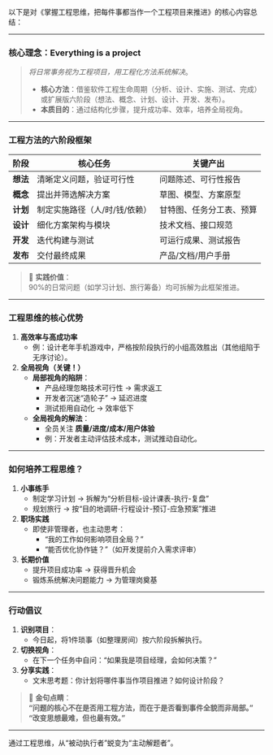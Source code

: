 以下是对《掌握工程思维，把每件事都当作一个工程项目来推进》的核心内容总结：

---

### 核心理念：Everything is a project
> *将日常事务视为工程项目，用工程化方法系统解决*。
> - **核心方法**：借鉴软件工程生命周期（分析、设计、实施、测试、完成）或扩展版六阶段（想法、概念、计划、设计、开发、发布）。
> - **本质目的**：通过结构化步骤，提升成功率、效率，培养全局视角。

---

### 工程方法的六阶段框架

| **阶段** | **核心任务** | **关键产出** |
|----------|--------------|--------------|
| **想法** | 清晰定义问题，验证可行性 | 问题陈述、可行性报告 |
| **概念** | 提出并筛选解决方案 | 草图、模型、方案原型 |
| **计划** | 制定实施路径（人/时/钱/依赖） | 甘特图、任务分工表、预算 |
| **设计** | 细化方案架构与模块 | 技术文档、接口规范 |
| **开发** | 迭代构建与测试 | 可运行成果、测试报告 |
| **发布** | 交付最终成果 | 产品/文档/用户手册 |

> 📌 **实践价值**：  
> 90%的日常问题（如学习计划、旅行筹备）均可拆解为此框架推进。

---

### 工程思维的核心优势
1. **高效率与高成功率**  
   - 例：设计老年手机游戏中，严格按阶段执行的小组高效胜出（其他组陷于无序讨论）。
2. **全局视角（关键！）**  
   - **局部视角的陷阱**：  
     - 产品经理忽略技术可行性 → 需求返工  
     - 开发者沉迷“造轮子” → 延迟进度  
     - 测试拒用自动化 → 效率低下  
   - **全局视角的解法**：  
     - 全员关注 **质量/进度/成本/用户体验**  
     - 例：开发者主动评估技术成本，测试推动自动化。

---

### 如何培养工程思维？
1. **小事练手**  
   - 制定学习计划 → 拆解为“分析目标-设计课表-执行-复盘”  
   - 规划旅行 → 按“目的地调研-行程设计-预订-应急预案”推进  
2. **职场实践**  
   - 即使非管理者，也主动思考：  
     - “我的工作如何影响项目全局？”  
     - “能否优化协作链？”（如开发提前介入需求评审）  
3. **长期价值**  
   - 提升项目成功率 → 获得晋升机会  
   - 锻炼系统解决问题能力 → 为管理岗奠基  

---

### 行动倡议
1. **识别项目**：  
   - 今日起，将1件琐事（如整理房间）按六阶段拆解执行。  
2. **切换视角**：  
   - 在下一个任务中自问：“如果我是项目经理，会如何决策？”  
3. **分享实践**：  
   - 文末思考题：你计划将哪件事当作项目推进？如何设计阶段？

> 🌟 **金句点睛**：  
> **“问题的核心不在是否用工程方法，而在于是否看到事件全貌而非局部。”**  
> **“改变思想最难，但也最有效。”**

---

通过工程思维，从“被动执行者”蜕变为“主动解题者”。
